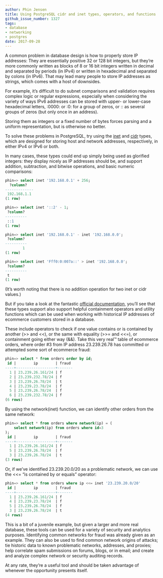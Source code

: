```yaml
---
author: Phin Jensen
title: Using PostgreSQL cidr and inet types, operators, and functions
github_issue_number: 1327
tags:
- database
- networking
- postgres
date: 2017-09-28
---
```




A common problem in database design is how to properly store IP addresses: They are essentially positive 32 or 128 bit integers, but they’re more commonly written as blocks of 8 or 16 bit integers written in decimal and separated by periods (in IPv4) or written in hexadecimal and separated by colons (in IPv6). That may lead many people to store IP addresses as strings, which comes with a host of downsides.

For example, it’s difficult to do subnet comparisons and validation requires complex logic or regular expressions, especially when considering the variety of ways IPv6 addresses can be stored with upper- or lower-case hexadecimal letters, :0000: or :0: for a group of zeros, or :: as several groups of zeros (but only once in an address).

Storing them as integers or a fixed number of bytes forces parsing and a uniform representation, but is otherwise no better.

To solve these problems in PostgreSQL, try using the [inet](https://www.postgresql.org/docs/9.6/static/datatype-net-types.html#DATATYPE-INET) and [cidr](https://www.postgresql.org/docs/9.6/static/datatype-net-types.html#DATATYPE-CIDR) types, which are designed for storing host and network addresses, respectively, in either IPv4 or IPv6 or both.

In many cases, these types could end up simply being used as glorified integers: they display nicely as IP addresses should be, and support addition, subtraction, and bitwise operations, and basic numeric comparisons:

```sql
phin=> select inet '192.168.0.1' + 256;
  ?column?
-------------
 192.168.1.1
(1 row)

phin=> select inet '::2' - 1;
 ?column?
----------
 ::1
(1 row)

phin=> select inet '192.168.0.1' - inet '192.168.0.0';
 ?column?
----------
        1
(1 row)

phin=> select inet 'Fff0:0:007a::' > inet '192.168.0.0';
 ?column?
----------
 t
(1 row)
```

(It’s worth noting that there is no addition operation for two inet or cidr values.)

But if you take a look at the fantastic [official documentation](https://www.postgresql.org/docs/current/static/functions-net.html), you’ll see that these types support also support helpful containment operators and utility functions which can be used when working with historical IP addresses of ecommerce customers stored in a database.

These include operators to check if one value contains or is contained by another (>> and <<), or the same with equality (>>= and <<=), or containment going either way (&&). Take this very real™ table of ecommerce orders, where order #3 from IP address 23.239.26.78 has committed or attempted some sort of ecommerce fraud:

```sql
phin=> select * from orders order by id;
 id |        ip        | fraud
----+------------------+-------
  1 | 23.239.26.161/24 | f
  2 | 23.239.232.78/24 | f
  3 | 23.239.26.78/24  | t
  4 | 23.239.23.78/24  | f
  5 | 23.239.26.78/24  | f
  6 | 23.239.232.78/24 | f
(6 rows)
```

By using the network(inet) function, we can identify other orders from the same network:

```sql
phin=> select * from orders where network(ip) = (
    select network(ip) from orders where id=3
);
 id |        ip        | fraud
----+------------------+-------
  1 | 23.239.26.161/24 | f
  5 | 23.239.26.78/24  | f
  3 | 23.239.26.78/24  | t
(3 rows)
```

Or, if we’ve identified 23.239.20.0/20 as a problematic network, we can use the <<= “is contained by or equals” operator:

```sql
phin=> select * from orders where ip <<= inet '23.239.20.0/20'
 id |        ip        | fraud
----+------------------+-------
  1 | 23.239.26.161/24 | f
  4 | 23.239.23.78/24  | f
  5 | 23.239.26.78/24  | f
  3 | 23.239.26.78/24  | t
(4 rows)
```

This is a bit of a juvenile example, but given a larger and more real database, these tools can be used for a variety of security and analytics purposes. Identifying common networks for fraud was already given as an example. They can also be used to find common network origins of attacks; tie historic data to known problematic networks, addresses, and proxies; help correlate spam submissions on forums, blogs, or in email; and create and analyze complex network or security auditing records.

At any rate, they’re a useful tool and should be taken advantage of whenever the opportunity presents itself.


